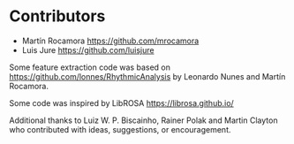 Contributors
============

* Martín Rocamora <https://github.com/mrocamora>
* Luis Jure <https://github.com/luisjure>

Some feature extraction code was based on <https://github.com/lonnes/RhythmicAnalysis> by Leonardo Nunes and Martín Rocamora.

Some code was inspired by LibROSA <https://librosa.github.io/>

Additional thanks to Luiz W. P. Biscainho, Rainer Polak and Martin Clayton who contributed with ideas, suggestions, or encouragement.
